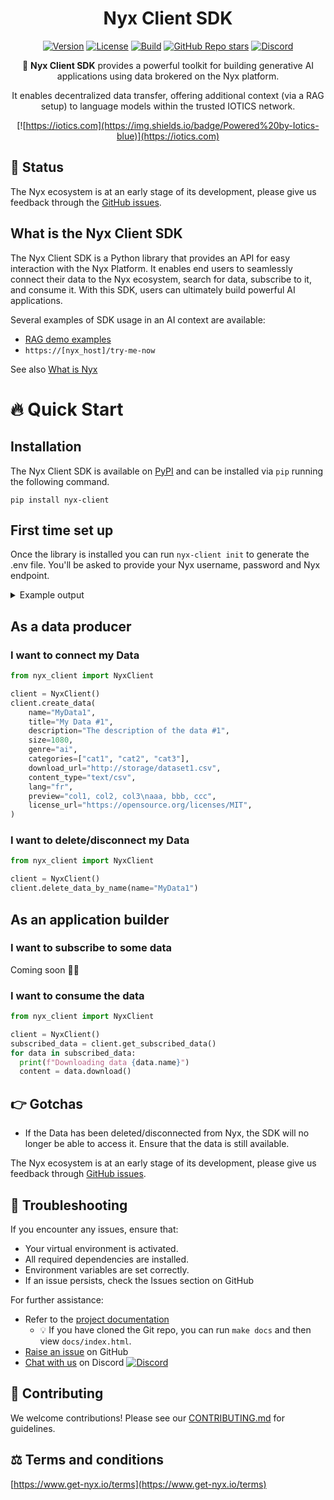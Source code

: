 <div align="center">

# Nyx Client SDK

[![Version](https://img.shields.io/pypi/v/nyx-client)](https://pypi.org/project/nyx-client)
[![License](https://img.shields.io/badge/License-Apache%202.0-yellow.svg)](https://github.com/Iotic-Labs/nyx-sdk/blob/main/LICENSE)
[![Build](https://github.com/Iotic-Labs/nyx-sdk/actions/workflows/build.yaml/badge.svg?branch=main)](https://github.com/Iotic-Labs/nyx-sdk/actions/workflows/build.yaml)
[![GitHub Repo stars](https://img.shields.io/github/stars/Iotic-Labs/nyx-sdk)](https://github.com/Iotic-Labs/nyx-sdk)
[![Discord](https://img.shields.io/discord/1285252646554304555)](https://discord.gg/zS8pVHjqSf)


🌟 **Nyx Client SDK** provides a powerful toolkit for building generative AI applications using data brokered on the Nyx platform.

It enables decentralized data transfer, offering additional context (via a RAG setup) to language models within the trusted IOTICS network.

[![https://iotics.com](https://img.shields.io/badge/Powered%20by-Iotics-blue)](https://iotics.com)
</div>

## 🚧 Status

The Nyx ecosystem is at an early stage of its development, please give us feedback through the [GitHub issues](https://github.com/Iotic-Labs/nyx-sdk/issues).

## What is the Nyx Client SDK

The Nyx Client SDK is a Python library that provides an API for easy interaction with the Nyx Platform. It enables end users to seamlessly connect their data to the Nyx ecosystem, search for data, subscribe to it, and consume it. With this SDK, users can ultimately build powerful AI applications.

Several examples of SDK usage in an AI context are available:

- [RAG demo examples](https://github.com/Iotic-Labs/nyx-sdk/tree/main/examples)
- `https://[nyx_host]/try-me-now`

See also [What is Nyx](https://github.com/Iotic-Labs/nyx-sdk?tab=readme-ov-file#-what-is-nyx)

# 🔥 Quick Start

## Installation

The Nyx Client SDK is available on [PyPI](https://pypi.org/project/nyx-client/) and can be installed via `pip` running the following command.

`pip install nyx-client`

## First time set up

Once the library is installed you can run `nyx-client init` to generate the .env file. You'll be asked to provide your Nyx username, password and Nyx endpoint.

<details>
<summary>Example output</summary>

```shell
#### Autogenerated by nyx_client - do not edit manually
DID_USER_DID=did:iotics:iotDJ1ftN8LM6WUKZp1Zo8Ha1dkm8yyQvFAx
DID_AGENT_DID=did:iotics:iotZ7kSUpmAcAjdVzKKF4JUmC42tBPG7JRoQ
DID_AGENT_KEY_NAME="#agent-competent_hello"
DID_AGENT_NAME="#agent-competent_hello"
DID_AGENT_SECRET=54d133....ebdc9d
HOST_VERIFY_SSL=true # Set to false for development
####

NYX_URL=<ENTER URL>
NYX_USERNAME=<ENTER USERNAME>
NYX_EMAIL=<ENTER EMAIL>
NYX_PASSWORD=<ENTER PASSWORD>
```
</details>


## As a data producer

### I want to connect my Data

```python
from nyx_client import NyxClient

client = NyxClient()
client.create_data(
    name="MyData1",
    title="My Data #1",
    description="The description of the data #1",
    size=1080,
    genre="ai",
    categories=["cat1", "cat2", "cat3"],
    download_url="http://storage/dataset1.csv",
    content_type="text/csv",
    lang="fr",
    preview="col1, col2, col3\naaa, bbb, ccc",
    license_url="https://opensource.org/licenses/MIT",
)
```

### I want to delete/disconnect my Data

```python
from nyx_client import NyxClient

client = NyxClient()
client.delete_data_by_name(name="MyData1")
```

## As an application builder

### I want to subscribe to some data

Coming soon 👷🚧

### I want to consume the data

```python
from nyx_client import NyxClient

client = NyxClient()
subscribed_data = client.get_subscribed_data()
for data in subscribed_data:
  print(f"Downloading data {data.name}")
  content = data.download()
```

## 👉 Gotchas

- If the Data has been deleted/disconnected from Nyx, the SDK will no longer be able to access it. Ensure that the data is still available.

The Nyx ecosystem is at an early stage of its development, please give us feedback through [GitHub issues](https://github.com/Iotic-Labs/nyx-sdk/issues).

## 🐞 Troubleshooting

If you encounter any issues, ensure that:

- Your virtual environment is activated.
- All required dependencies are installed.
- Environment variables are set correctly.
- If an issue persists, check the Issues section on GitHub

For further assistance:
- Refer to the [project documentation](https://nyx-sdk.readthedocs.io/en/stable)
  - 💡 If you have cloned the Git repo, you can run `make docs` and then view `docs/index.html`.
- [Raise an issue](https://github.com/Iotic-Labs/nyx-sdk/issues) on GitHub
- [Chat with us](https://discord.gg/zS8pVHjqSf) on Discord [![Discord](https://img.shields.io/discord/1285252646554304555)](https://discord.gg/zS8pVHjqSf)

## 🤝 Contributing

We welcome contributions! Please see our [CONTRIBUTING.md](https://github.com/Iotic-Labs/nyx-sdk/blob/main/CONTRIBUTING.md) for guidelines.

## ⚖️ Terms and conditions

[https://www.get-nyx.io/terms](https://www.get-nyx.io/terms)

